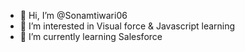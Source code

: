 - 👋 Hi, I’m @Sonamtiwari06
- 👀 I’m interested in Visual force & Javascript learning 
- 🌱 I’m currently learning Salesforce 


<!---
Sonamtiwari06/Sonamtiwari06 is a ✨ special ✨ repository because its `README.md` (this file) appears on your GitHub profile.
You can click the Preview link to take a look at your changes.
--->
